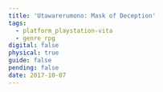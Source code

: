 ```yaml
---
title: 'Utawarerumono: Mask of Deception'
tags:
  - platform_playstation-vita
  - genre_rpg
digital: false
physical: true
guide: false
pending: false
date: 2017-10-07
---
```

